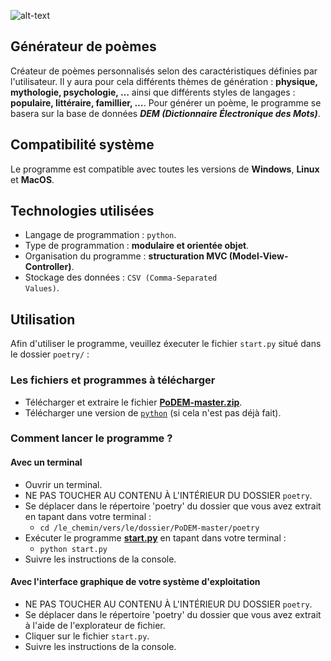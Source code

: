 ![alt-text](https://image.noelshack.com/fichiers/2019/21/3/1558549285-podem-logo-left-1.png)
## Générateur de poèmes

Créateur de poèmes personnalisés selon des caractéristiques définies par l'utilisateur.
Il y aura pour cela différents thèmes de génération : **physique, mythologie, psychologie, …**
ainsi que différents styles de langages : **populaire, littéraire, famillier, …**.
Pour générer un poème, le programme se basera sur la base de données __*DEM (Dictionnaire Électronique des Mots)*__.

## Compatibilité système
Le programme est compatible avec toutes les versions de **Windows**, **Linux** et **MacOS**.

## Technologies utilisées
* Langage de programmation : <code>python</code>.
 * Type de programmation : **modulaire et orientée objet**.
 * Organisation du programme : **structuration MVC (Model-View-Controller)**.
* Stockage des données : <code>CSV (Comma-Separated Values)</code>.
  
## Utilisation
Afin d'utiliser le programme, veuillez éxecuter le fichier <code>start.py</code> situé dans le dossier <code>poetry/</code> : 

### Les fichiers et programmes à télécharger
* Télécharger et extraire le fichier [**PoDEM-master.zip**](https://github.com/nathan-rabet/PoDEM/archive/master.zip).
* Télécharger une version de [<code>python</code>](https://www.python.org/) (si cela n'est pas déjà fait).

### Comment lancer le programme ?
#### Avec un terminal
* Ouvrir un terminal.
* NE PAS TOUCHER AU CONTENU À L'INTÉRIEUR DU DOSSIER <code>poetry</code>.
* Se déplacer dans le répertoire 'poetry' du dossier que vous avez extrait en tapant dans votre terminal : 
  * <code>cd /le_chemin/vers/le/dossier/PoDEM-master/poetry</code>
* Exécuter le programme [**start.py**](poetry/start.py) en tapant dans votre terminal :
  * <code>python start.py</code>
* Suivre les instructions de la console.
#### Avec l'interface graphique de votre système d'exploitation
* NE PAS TOUCHER AU CONTENU À L'INTÉRIEUR DU DOSSIER <code>poetry</code>.
* Se déplacer dans le répertoire 'poetry' du dossier que vous avez extrait à l'aide de l'explorateur de fichier.
* Cliquer sur le fichier <code>start.py</code>.
* Suivre les instructions de la console.
